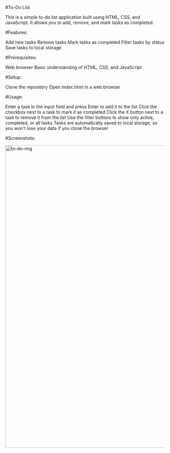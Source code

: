 #To-Do List


This is a simple to-do list application built using HTML, CSS, and JavaScript. It allows you to add, remove, and mark tasks as completed.


#Features:

Add new tasks
Remove tasks
Mark tasks as completed
Filter tasks by status
Save tasks to local storage


#Prerequisites:

Web browser
Basic understanding of HTML, CSS, and JavaScript


#Setup:

Clone the repository
Open index.html in a web browser


#Usage:

Enter a task in the input field and press Enter to add it to the list
Click the checkbox next to a task to mark it as completed
Click the X button next to a task to remove it from the list
Use the filter buttons to show only active, completed, or all tasks
Tasks are automatically saved to local storage, so you won't lose your data if you close the browser



#Screenshots:

<img width="953" alt="to-do-img" src="https://github.com/gujjarappagariharibabu2/to-do-lists/assets/100626051/5d2a89f7-d832-4bb5-a49a-05a936431b19">

